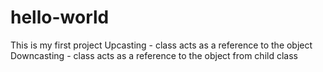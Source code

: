 # hello-world
This is my first project
Upcasting - class acts as a reference to the object
Downcasting - class acts as a reference to the object from child class
